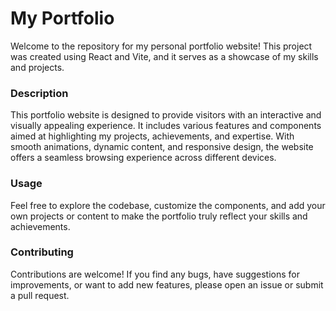 # My Portfolio

Welcome to the repository for my personal portfolio website! This project was created using React and Vite, and it serves as a showcase of my skills and projects.

### Description

This portfolio website is designed to provide visitors with an interactive and visually appealing experience. It includes various features and components aimed at highlighting my projects, achievements, and expertise. With smooth animations, dynamic content, and responsive design, the website offers a seamless browsing experience across different devices.

### Usage

Feel free to explore the codebase, customize the components, and add your own projects or content to make the portfolio truly reflect your skills and achievements.

### Contributing

Contributions are welcome! If you find any bugs, have suggestions for improvements, or want to add new features, please open an issue or submit a pull request.
